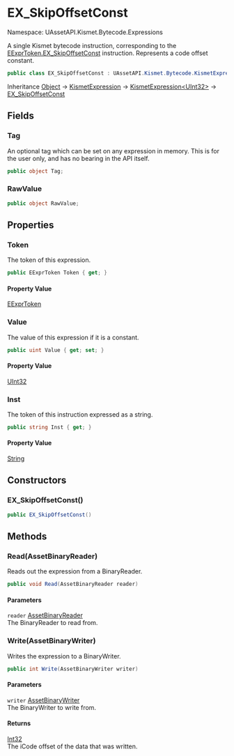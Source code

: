 # EX_SkipOffsetConst

Namespace: UAssetAPI.Kismet.Bytecode.Expressions

A single Kismet bytecode instruction, corresponding to the [EExprToken.EX_SkipOffsetConst](./uassetapi.kismet.bytecode.eexprtoken.md#ex_skipoffsetconst) instruction.
 Represents a code offset constant.

```csharp
public class EX_SkipOffsetConst : UAssetAPI.Kismet.Bytecode.KismetExpression`1[[System.UInt32, System.Private.CoreLib, Version=8.0.0.0, Culture=neutral, PublicKeyToken=7cec85d7bea7798e]]
```

Inheritance [Object](https://docs.microsoft.com/en-us/dotnet/api/system.object) → [KismetExpression](./uassetapi.kismet.bytecode.kismetexpression.md) → [KismetExpression&lt;UInt32&gt;](./uassetapi.kismet.bytecode.kismetexpression-1.md) → [EX_SkipOffsetConst](./uassetapi.kismet.bytecode.expressions.ex_skipoffsetconst.md)

## Fields

### **Tag**

An optional tag which can be set on any expression in memory. This is for the user only, and has no bearing in the API itself.

```csharp
public object Tag;
```

### **RawValue**

```csharp
public object RawValue;
```

## Properties

### **Token**

The token of this expression.

```csharp
public EExprToken Token { get; }
```

#### Property Value

[EExprToken](./uassetapi.kismet.bytecode.eexprtoken.md)<br>

### **Value**

The value of this expression if it is a constant.

```csharp
public uint Value { get; set; }
```

#### Property Value

[UInt32](https://docs.microsoft.com/en-us/dotnet/api/system.uint32)<br>

### **Inst**

The token of this instruction expressed as a string.

```csharp
public string Inst { get; }
```

#### Property Value

[String](https://docs.microsoft.com/en-us/dotnet/api/system.string)<br>

## Constructors

### **EX_SkipOffsetConst()**

```csharp
public EX_SkipOffsetConst()
```

## Methods

### **Read(AssetBinaryReader)**

Reads out the expression from a BinaryReader.

```csharp
public void Read(AssetBinaryReader reader)
```

#### Parameters

`reader` [AssetBinaryReader](./uassetapi.assetbinaryreader.md)<br>
The BinaryReader to read from.

### **Write(AssetBinaryWriter)**

Writes the expression to a BinaryWriter.

```csharp
public int Write(AssetBinaryWriter writer)
```

#### Parameters

`writer` [AssetBinaryWriter](./uassetapi.assetbinarywriter.md)<br>
The BinaryWriter to write from.

#### Returns

[Int32](https://docs.microsoft.com/en-us/dotnet/api/system.int32)<br>
The iCode offset of the data that was written.

